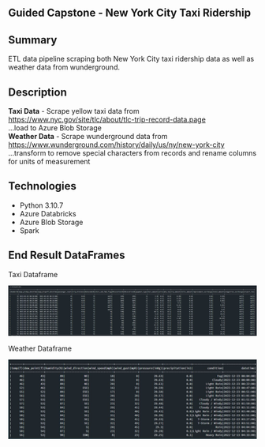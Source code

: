 ## Guided Capstone - New York City Taxi Ridership

## Summary
ETL data pipeline scraping both New York City taxi ridership data as well as weather data from wunderground.

## Description
<strong>Taxi Data</strong> - Scrape yellow taxi data from https://www.nyc.gov/site/tlc/about/tlc-trip-record-data.page
<br>
...load to Azure Blob Storage
<br>
<strong>Weather Data</strong> - Scrape wunderground data from https://www.wunderground.com/history/daily/us/ny/new-york-city
<br>
...transform to remove special characters from records and rename columns for units of measurement

## Technologies
- Python 3.10.7
- Azure Databricks
- Azure Blob Storage
- Spark

## End Result DataFrames
Taxi Dataframe

![Alt Text](screenshots/taxi_data.JPG?raw=true "taxi dataframe")

Weather Dataframe

![Alt Text](screenshots/weather_data.JPG?raw=true "weather dataframe")
